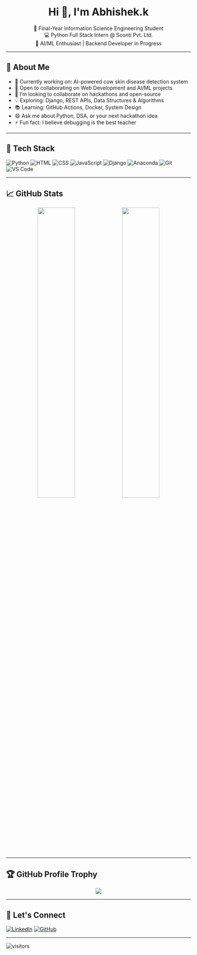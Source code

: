 <h1 align="center">Hi 👋, I'm Abhishek.k</h1>

<p align="center">
🚀 Final-Year Information Science Engineering Student <br>
💻 Python Full Stack Intern @ Sconti Pvt. Ltd. <br>
🤖 AI/ML Enthusiast | Backend Developer in Progress
</p>

---

## 🧠 About Me

- 🔭 Currently working on: AI-powered cow skin disease detection system
- 🤝 Open to collaborating on Web Development and AI/ML projects
- 👯 I’m looking to collaborate on hackathons and open-source
- 💡 Exploring: Django, REST APIs, Data Structures & Algorithms
- 📚 Learning: GitHub Actions, Docker, System Design
- 😄 Ask me about Python, DSA, or your next hackathon idea
- ⚡ Fun fact: I believe debugging is the best teacher

---

## 🔧 Tech Stack

![Python](https://img.shields.io/badge/Python-FFD43B?style=for-the-badge&logo=python&logoColor=blue)
![HTML](https://img.shields.io/badge/HTML-E34F26?style=for-the-badge&logo=html5&logoColor=white)
![CSS](https://img.shields.io/badge/CSS-1572B6?style=for-the-badge&logo=css3&logoColor=white)
![JavaScript](https://img.shields.io/badge/JavaScript-F7DF1E?style=for-the-badge&logo=javascript&logoColor=black)
![Django](https://img.shields.io/badge/Django-092E20?style=for-the-badge&logo=django&logoColor=white)
![Anaconda](https://img.shields.io/badge/Anaconda-44A833?style=for-the-badge&logo=anaconda&logoColor=white)
![Git](https://img.shields.io/badge/Git-F05032?style=for-the-badge&logo=git&logoColor=white)
![VS Code](https://img.shields.io/badge/VSCode-007ACC?style=for-the-badge&logo=visual-studio-code&logoColor=white)

---

## 📈 GitHub Stats

<p align="center">
  <img src="https://github-readme-stats.vercel.app/api?username=Abhi-23-AK&show_icons=true&theme=radical" width="45%">
  <img src="https://github-readme-stats.vercel.app/api/top-langs/?username=Abhi-23-AK&layout=compact&theme=radical" width="45%">
</p>

---

## 🏆 GitHub Profile Trophy

<p align="center">
  <img src="https://github-profile-trophy.vercel.app/?username=Abhi-23-AK&theme=darkhub&margin-w=15&margin-h=15" />
</p>

---

## 🔗 Let's Connect

[![LinkedIn](https://img.shields.io/badge/LinkedIn-blue?style=for-the-badge&logo=linkedin&logoColor=white)](https://www.linkedin.com/in/abhishek-k-644341260/)
[![GitHub](https://img.shields.io/badge/GitHub-000?style=for-the-badge&logo=github&logoColor=white)](https://github.com/Abhi-23-AK)

---

![visitors](https://visitor-badge.glitch.me/badge?page_id=Abhi-23-AK&left_color=green&right_color=blue)


